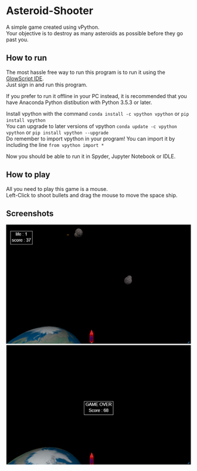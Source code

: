 # Asteroid-Shooter
A simple game created using vPython.<br>
Your objective is to destroy as many asteroids as possible before they go past you.


## How to run
The most hassle free way to run this program is to run it using the [GlowScript IDE](https://www.glowscript.org/).<br>
Just sign in and run this program.
<br>

If you prefer to run it offline in your PC instead, it is recommended that you have Anaconda Python distibution with Python 3.5.3 or later.

Install vpython with the command `conda install -c vpython vpython` or `pip install vpython`<br>
You can upgrade to later versions of vpython `conda update -c vpython vpython` or `pip install vpython --upgrade`<br>
Do remember to import vpython in your program! You can import it by including the line `from vpython import *`<br>

Now you should be able to run it in Spyder, Jupyter Notebook or IDLE.

## How to play
All you need to play this game is a mouse.<br>
Left-Click to shoot bullets and drag the mouse to move the space ship.

## Screenshots
<img src='Screenshots/Gameplay - 1.png' height='326' width='520'>
<img src='Screenshots/Gameplay - 2.png' height='326' width='520'>
